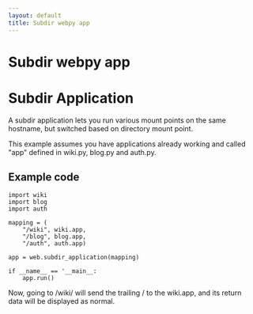 ```yaml
---
layout: default
title: Subdir webpy app
---
```


# Subdir webpy app

# Subdir Application

A subdir application lets you run various mount points on the same hostname, but switched based on directory mount point.


This example assumes you have applications already working and called "app" defined in wiki.py, blog.py and auth.py. 


## Example code

    import wiki 
    import blog 
    import auth 

    mapping = ( 
        "/wiki", wiki.app, 
        "/blog", blog.app, 
        "/auth", auth.app) 

    app = web.subdir_application(mapping)

    if __name__ == '__main__:
        app.run()

Now, going to /wiki/ will send the trailing / to the wiki.app, and its return data will be displayed as normal.